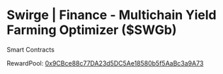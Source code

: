 # Swirge | Finance - Multichain Yield Farming Optimizer ($SWGb)

Smart Contracts

RewardPool: [0x9CBce88c77DA23d5DC5Ae18580b5f5AaBc3a9A73](https://bscscan.com/address/0x9cbce88c77da23d5dc5ae18580b5f5aabc3a9a73)

